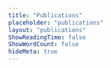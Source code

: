 ```yaml
---
title: "Publications"
placeholder: "publications"
layout: "publications"
ShowReadingTime: false
ShowWordCount: false
hideMeta: true
---
```


